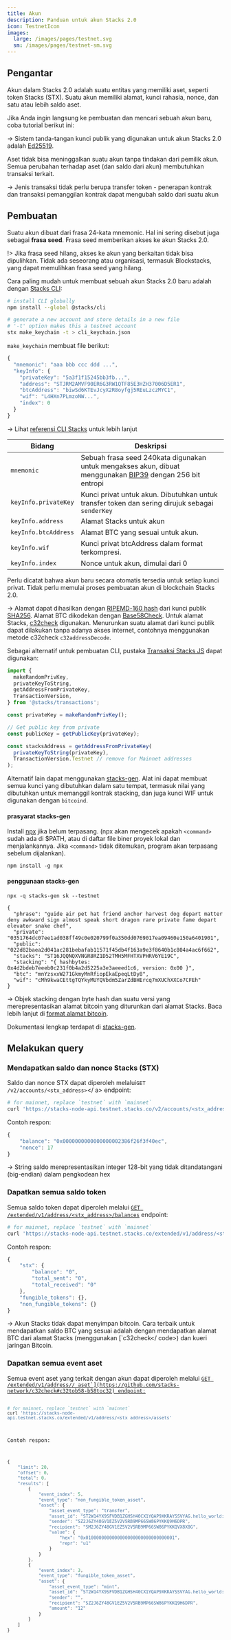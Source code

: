 ```yaml
---
title: Akun
description: Panduan untuk akun Stacks 2.0
icon: TestnetIcon
images:
  large: /images/pages/testnet.svg
  sm: /images/pages/testnet-sm.svg
---
```


## Pengantar

Akun dalam Stacks 2.0 adalah suatu entitas yang memiliki aset, seperti token Stacks (STX). Suatu akun memiliki alamat, kunci rahasia, nonce, dan satu atau lebih saldo aset.

Jika Anda ingin langsung ke pembuatan dan mencari sebuah akun baru, coba tutorial berikut ini:

-> Sistem tanda-tangan kunci publik yang digunakan untuk akun Stacks 2.0 adalah [Ed25519](https://ed25519.cr.yp.to/).

Aset tidak bisa meninggalkan suatu akun tanpa tindakan dari pemilik akun. Semua perubahan terhadap aset (dan saldo dari akun) membutuhkan transaksi terkait.

-> Jenis transaksi tidak perlu berupa transfer token - penerapan kontrak dan transaksi pemanggilan kontrak dapat mengubah saldo dari suatu akun

## Pembuatan

Suatu akun dibuat dari frasa 24-kata mnemonic. Hal ini sering disebut juga sebagai **frasa seed**. Frasa seed memberikan akses ke akun Stacks 2.0.

!> Jika frasa seed hilang, akses ke akun yang berkaitan tidak bisa dipulihkan. Tidak ada seseorang atau organisasi, termasuk Blockstacks, yang dapat memulihkan frasa seed yang hilang.

Cara paling mudah untuk membuat sebuah akun Stacks 2.0 baru adalah dengan [Stacks CLI](https://github.com/hirosystems/stacks.js/tree/master/packages/cli):

```bash
# install CLI globally
npm install --global @stacks/cli

# generate a new account and store details in a new file
# '-t' option makes this a testnet account
stx make_keychain -t > cli_keychain.json
```

`make_keychain` membuat file berikut:

```js
{
  "mnemonic": "aaa bbb ccc ddd ...",
  "keyInfo": {
    "privateKey": "5a3f1f15245bb3fb...",
    "address": "STJRM2AMVF90ER6G3RW1QTF85E3HZH37006D5ER1",
    "btcAddress": "biwSd6KTEvJcyX2R8oyfgj5REuLzczMYC1",
    "wif": "L4HXn7PLmzoNW...",
    "index": 0
  }
}
```

-> Lihat [referensi CLI Stacks](https://docs.hiro.so/references/stacks-cli) untuk lebih lanjut

| Bidang               | Deskripsi                                                                                                                                                                   |
| -------------------- | --------------------------------------------------------------------------------------------------------------------------------------------------------------------------- |
| `mnemonic`           | Sebuah frasa seed 240kata digunakan untuk mengakses akun, dibuat menggunakan [BIP39](https://github.com/bitcoin/bips/blob/master/bip-0039.mediawiki) dengan 256 bit entropi |
| `keyInfo.privateKey` | Kunci privat untuk akun. Dibutuhkan untuk transfer token dan sering dirujuk sebagai `senderKey`                                                                             |
| `keyInfo.address`    | Alamat Stacks untuk akun                                                                                                                                                    |
| `keyInfo.btcAddress` | Alamat BTC yang sesuai untuk akun.                                                                                                                                          |
| `keyInfo.wif`        | Kunci privat btcAddress dalam format terkompresi.                                                                                                                           |
| `keyInfo.index`      | Nonce untuk akun, dimulai dari 0                                                                                                                                            |

Perlu dicatat bahwa akun baru secara otomatis tersedia untuk setiap kunci privat. Tidak perlu memulai proses pembuatan akun di blockchain Stacks 2.0.

-> Alamat dapat dihasilkan dengan [RIPEMD-160 hash](https://en.wikipedia.org/wiki/RIPEMD#RIPEMD-160_hashes) dari kunci publik [SHA256](https://en.bitcoinwiki.org/wiki/SHA-256). Alamat BTC dikodekan dengan [Base58Check](https://en.bitcoin.it/wiki/Base58Check_encoding). Untuk alamat Stacks, [c32check](https://github.com/stacks-network/c32check) digunakan. Menurunkan suatu alamat dari kunci publik dapat dilakukan tanpa adanya akses internet, contohnya menggunakan metode c32check `c32addressDecode`.

Sebagai alternatif untuk pembuatan CLI, pustaka [Transaksi Stacks JS](https://github.com/hirosystems/stacks.js/tree/master/packages/transactions) dapat digunakan:

```js
import {
  makeRandomPrivKey,
  privateKeyToString,
  getAddressFromPrivateKey,
  TransactionVersion,
} from '@stacks/transactions';

const privateKey = makeRandomPrivKey();

// Get public key from private
const publicKey = getPublicKey(privateKey);

const stacksAddress = getAddressFromPrivateKey(
  privateKeyToString(privateKey),
  TransactionVersion.Testnet // remove for Mainnet addresses
);
```

Alternatif lain dapat menggunakan [stacks-gen](https://github.com/psq/stacks-gen). Alat ini dapat membuat semua kunci yang dibutuhkan dalam satu tempat, termasuk nilai yang dibutuhkan untuk memanggil kontrak stacking, dan juga kunci WIF untuk digunakan dengan `bitcoind`.

#### prasyarat stacks-gen

Install [npx](https://github.com/npm/npx) jika belum terpasang. (npx akan mengecek apakah `<command>` sudah ada di \$PATH, atau di daftar file biner proyek lokal dan menjalankannya. Jika `<command>` tidak ditemukan, program akan terpasang sebelum dijalankan).

```
npm install -g npx
```

#### penggunaan stacks-gen

```
npx -q stacks-gen sk --testnet

{
  "phrase": "guide air pet hat friend anchor harvest dog depart matter deny awkward sign almost speak short dragon rare private fame depart elevator snake chef",
  "private": "0351764dc07ee1ad038ff49c0e020799f0a350dd0769017ea09460e150a6401901",
  "public": "022d82baea2d041ac281bebafab11571f45db4f163a9e3f8640b1c804a4ac6f662",
  "stacks": "ST16JQQNQXVNGR8RZ1D52TMH5MFHTXVPHRV6YE19C",
  "stacking": "{ hashbytes: 0x4d2bdeb7eeeb0c231f0b4a2d5225a3e3aeeed1c6, version: 0x00 }",
  "btc": "mnYzsxxW271GkmyMnRfiopEkaEpeqLtDy8",
  "wif": "cMh9kwaCEttgTQYkyMUYQVbdm5ZarZdBHErcq7mXUChXXCo7CFEh"
}
```

-> Objek stacking dengan byte hash dan suatu versi yang merepresentasikan alamat bitcoin yang diturunkan dari alamat Stacks. Baca lebih lanjut di [ format alamat bitcoin](/understand-stacks/stacking#bitcoin-address).

Dokumentasi lengkap terdapat di [stacks-gen](https://github.com/psq/stacks-gen).

## Melakukan query

### Mendapatkan saldo dan nonce Stacks (STX)

Saldo dan nonce STX dapat diperoleh melalui`GET /v2/accounts/<stx_address>`</ a> endpoint:</p> 



```bash
# for mainnet, replace `testnet` with `mainnet`
curl 'https://stacks-node-api.testnet.stacks.co/v2/accounts/<stx_address>'
```


Contoh respon:



```js
{
    "balance": "0x0000000000000000002386f26f3f40ec",
    "nonce": 17
}
```


-> String saldo merepresentasikan integer 128-bit yang tidak ditandatangani (big-endian) dalam pengkodean hex



### Dapatkan semua saldo token

Semua saldo token dapat diperoleh melalui [`GET /extended/v1/address/<stx_address>/balances`](https://docs.hiro.so/api#operation/get_account_balance) endpoint:



```bash
# for mainnet, replace `testnet` with `mainnet`
curl 'https://stacks-node-api.testnet.stacks.co/extended/v1/address/<stx_address>/balances'
```


Contoh respon:



```js
{
    "stx": {
        "balance": "0",
        "total_sent": "0",
        "total_received": "0"
    },
    "fungible_tokens": {},
    "non_fungible_tokens": {}
}
```


-> Akun Stacks tidak dapat menyimpan bitcoin. Cara terbaik untuk mendapatkan saldo BTC yang sesuai adalah dengan mendapatkan alamat BTC dari alamat Stacks (menggunakan [`c32check</ code></a>) dan kueri jaringan Bitcoin.</p>

<h3 spaces-before="0">Dapatkan semua event aset</h3>

<p spaces-before="0">Semua event aset yang terkait dengan akun dapat diperoleh melalui <a href="https://docs.hiro.so/api#operation/get_account_balance"><code>GET /extended/v1/address/<stx_address>/ aset`](https://github.com/stacks-network/c32check#c32tob58-b58toc32) endpoint:



```bash
# for mainnet, replace `testnet` with `mainnet`
curl 'https://stacks-node-api.testnet.stacks.co/extended/v1/address/<stx_address>/assets'
```


Contoh respon:



```js
{
    "limit": 20,
    "offset": 0,
    "total": 0,
    "results": [
        {
            "event_index": 5,
            "event_type": "non_fungible_token_asset",
            "asset": {
                "asset_event_type": "transfer",
                "asset_id": "ST2W14YX9SFVDB1ZGHSH40CX1YQAP9XKRAYSSVYAG.hello_world::hello-nft",
                "sender": "SZ2J6ZY48GV1EZ5V2V5RB9MP66SW86PYKKQ9H6DPR",
                "recipient": "SM2J6ZY48GV1EZ5V2V5RB9MP66SW86PYKKQVX8X0G",
                "value": {
                    "hex": "0x0100000000000000000000000000000001",
                    "repr": "u1"
                }
            }
        },
        {
            "event_index": 3,
            "event_type": "fungible_token_asset",
            "asset": {
                "asset_event_type": "mint",
                "asset_id": "ST2W14YX9SFVDB1ZGHSH40CX1YQAP9XKRAYSSVYAG.hello_world::novel-token-19",
                "sender": "",
                "recipient": "SZ2J6ZY48GV1EZ5V2V5RB9MP66SW86PYKKQ9H6DPR",
                "amount": "12"
            }
        }
    ]
}
```

